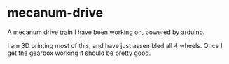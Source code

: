# mecanum-drive
A mecanum drive train I have been working on, powered by arduino.

I am 3D printing most of this, and have just assembled all 4 wheels. Once I get the gearbox working it should be pretty good.
